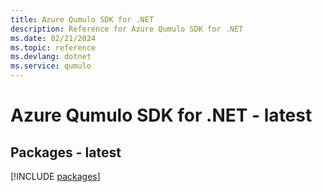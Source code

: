 ```yaml
---
title: Azure Qumulo SDK for .NET
description: Reference for Azure Qumulo SDK for .NET
ms.date: 02/21/2024
ms.topic: reference
ms.devlang: dotnet
ms.service: qumulo
---
```

# Azure Qumulo SDK for .NET - latest
## Packages - latest
[!INCLUDE [packages](qumulo-index.md)]